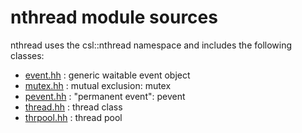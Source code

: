 nthread module sources
======================

nthread uses the csl::nthread namespace and includes the following classes:

* [event.hh](./event.hh) : generic waitable event object
* [mutex.hh](./mutex.hh) : mutual exclusion: mutex
* [pevent.hh](./pevent.hh) : "permanent event": pevent
* [thread.hh](./thread.hh) : thread class
* [thrpool.hh](./thrpool.hh) : thread pool
